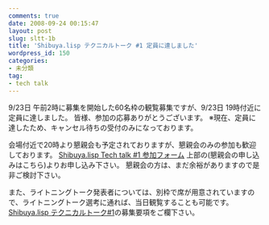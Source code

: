 ```yaml
---
comments: true
date: 2008-09-24 00:15:47
layout: post
slug: sltt-1b
title: 'Shibuya.lisp テクニカルトーク #1 定員に達しました'
wordpress_id: 150
categories:
- 未分類
tag:
- tech talk
---
```


9/23日 午前2時に募集を開始した60名枠の観覧募集ですが、9/23日 19時付近に定員に達しました。
皆様、参加の応募ありがとうございます。
※現在、定員に達したため、キャンセル待ちの受付のみになっております。

会場付近で20時より懇親会も予定されておりますが、懇親会のみの参加も歓迎しております。
[Shibuya.lisp Tech talk #1 参加フォーム](http://shibuya.lisp-users.org/talk/)
上部の(懇親会の申し込みはこちら)よりお申し込み下さい。
懇親会の方は、まだ余裕がありますので是非ご検討下さい。

また、ライトニングトーク発表者については、別枠で席が用意されていますので、ライトニングトーク選考に通れば、当日観覧することも可能です。
[Shibuya.lisp テクニカルトーク#1](http://shibuya.lisp-users.org/2008/09/23/sltt-1/)の募集要項をご欄下さい。
